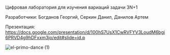 
Цифровая лаборатория для изучения вариаций задачи 3N+1

Разработчики: Богданов Георгий, Серкин Данил, Данилов Артем

Презентация: https://docs.google.com/presentation/d/100hS7UsX1CwRVFYV3LoudM6bgi6PRVD4g9hDFxxm3jo/edit#slide=id.p

![el-primo-dance (1)](https://user-images.githubusercontent.com/90966500/171986536-aa7577e9-a4c5-4ea6-9f4c-827ff6e0e23b.gif)
